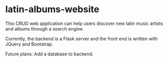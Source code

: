 # latin-albums-website

This CRUD web application can help users discover new latin music artists and albums through a search engine.

Currently, the backend is a Flask server and the front end is written with JQuery and Bootstrap.

Future plans: Add a database to backend.
